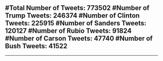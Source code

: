 #Total Number of Tweets: 773502 
#Number of Trump Tweets: 246374
#Number of Clinton Tweets: 225915
#Number of Sanders Tweets: 120127
#Number of Rubio Tweets: 91824
#Number of Carson Tweets: 47740
#Number of Bush Tweets: 41522
---
---

